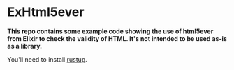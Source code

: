 # ExHtml5ever

**This repo contains some example code showing the use of html5ever from Elixir to
check the validity of HTML. It's not intended to be used as-is as a library.**

You'll need to install [rustup](https://rustup.rs/).
